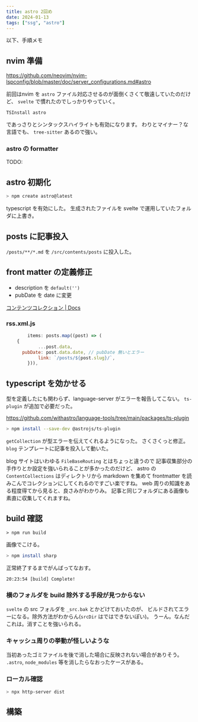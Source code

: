 ```yaml
---
title: astro 2回め
date: 2024-01-13
tags: ["ssg", "astro"]
---
```


以下、手順メモ

## nvim 準備

https://github.com/neovim/nvim-lspconfig/blob/master/doc/server_configurations.md#astro

前回はnvim を `astro` ファイル対応させるのが面倒くさくて敬遠していたのだけど、
`svelte` で慣れたのでしっかりやっていく。

```
TSInstall astro
```

であっさりとシンタックスハイライトも有効になります。
わりとマイナー？な言語でも、 `tree-sitter` あるので強い。

### astro の formatter

TODO:

## astro 初期化

```sh
> npm create astro@latest
```

typescript を有効にした。
生成されたファイルを svelte で運用していたフォルダに上書き。

## posts に記事投入

`/posts/**/*.md` を `/src/contents/posts` に投入した。

## front matter の定義修正

- description を `default('')`
- pubDate を date に変更

[コンテンツコレクション | Docs](https://docs.astro.build/ja/guides/content-collections/#zod%E3%81%AB%E3%82%88%E3%82%8B%E3%83%87%E3%83%BC%E3%82%BF%E5%9E%8B%E3%81%AE%E5%AE%9A%E7%BE%A9)

### rss.xml.js

```js
		items: posts.map((post) => (
    {
			...post.data,
      pubDate: post.data.date, // pubDate 無いとエラー
			link: `/posts/${post.slug}/`,
		})),
```

## typescript を効かせる

型を定義したにも関わらず、language-server がエラーを報告してこない。
`ts-plugin` が追加で必要だった。

https://github.com/withastro/language-tools/tree/main/packages/ts-plugin

```sh
> npm install --save-dev @astrojs/ts-plugin
```

`getCollection` が型エラーを伝えてくれるようになった。
さくさくっと修正。
`blog` テンプレートに記事を投入して動いた。

blog サイトはいわゆる `FileBaseRouting` とはちょっと違うので
記事収集部分の手作りとか設定を強いられることが多かったのだけど、
astro の `ContentCollections` はディレクトリから markdown を集めて frontmatter を読みこんでコレクションにしてくれるのですごい楽ですね。
web 周りの知識をある程度得てから見ると、良さみがわかりみ。
記事と同じフォルダにある画像も素直に収集してくれますね。

## build 確認

```
> npm run build
```

画像でこける。

```sh
> npm install sharp
```

正常終了するまでがんばってなおす。

```
20:23:54 [build] Complete!
```

### 横のフォルダを build 除外する手段が見つからない

`svelte` の src フォルダを `_src.bak` とかどけておいたのが、
ビルドされてエラーになる。除外方法がわからん(`srcDir` はではできないぽい)。
うーん。なんだこれは。消すことを強いられる。

### キャッシュ周りの挙動が怪しいような

当初あったゴミファイルを後で消した場合に反映されない場合がありそう。
`.astro`, `node_modules` 等を消したらなおったケースがある。

### ローカル確認

```sh
> npx http-server dist
```

## 構築

